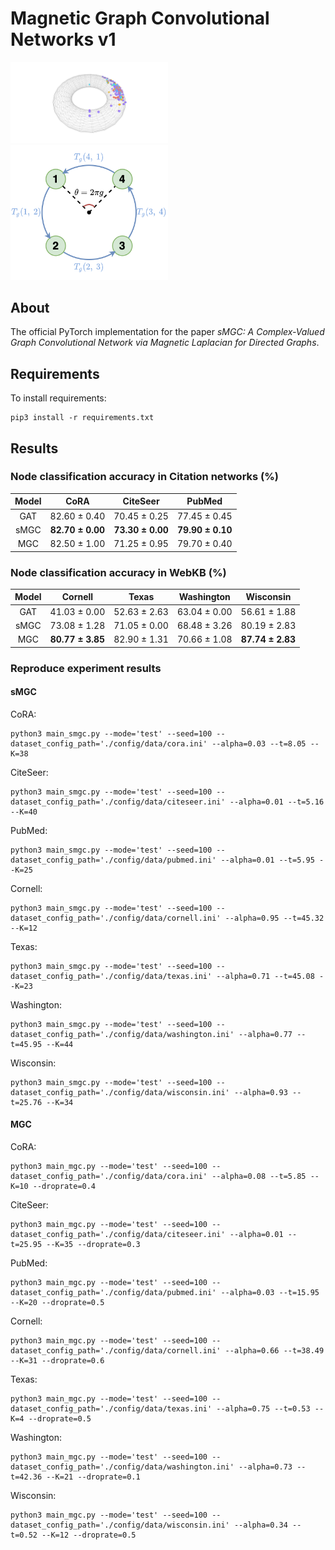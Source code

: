 # Magnetic Graph Convolutional Networks v1
<img src="./figure/magnetic_eigenmaps.png" width="50%" height="50%" alt="Magnetic Eigenmaps"/>
<img src="./figure/directed_graph.png" width="50%" height="50%" alt="A directed 4-cycle"/>

## About
The official PyTorch implementation for the paper *sMGC: A Complex-Valued Graph Convolutional Network via Magnetic Laplacian for Directed Graphs*.

## Requirements
To install requirements:
```console
pip3 install -r requirements.txt
```

## Results
### Node classification accuracy in Citation networks (%)
| Model | CoRA | CiteSeer | PubMed |
| :----: | :----: | :----: | :----: |
| GAT | 82.60 ± 0.40 | 70.45 ± 0.25 | 77.45 ± 0.45 |
| sMGC | **82.70 ± 0.00** | **73.30 ± 0.00** | **79.90 ± 0.10** |
| MGC | 82.50 ± 1.00 | 71.25 ± 0.95 | 79.70 ± 0.40 |

### Node classification accuracy in WebKB (%)
| Model | Cornell | Texas | Washington | Wisconsin |
| :----: | :----: | :----: | :----: | :----: |
| GAT | 41.03 ± 0.00 | 52.63 ± 2.63 | 63.04 ± 0.00 | 56.61 ± 1.88 |
| sMGC | 73.08 ± 1.28 | 71.05 ± 0.00 | 68.48 ± 3.26 | 80.19 ± 2.83 |
| MGC | **80.77 ± 3.85** | 82.90 ± 1.31 | 70.66 ± 1.08 | **87.74 ± 2.83** |

### Reproduce experiment results
#### sMGC
CoRA:
```console
python3 main_smgc.py --mode='test' --seed=100 --dataset_config_path='./config/data/cora.ini' --alpha=0.03 --t=8.05 --K=38
```

CiteSeer:
```console
python3 main_smgc.py --mode='test' --seed=100 --dataset_config_path='./config/data/citeseer.ini' --alpha=0.01 --t=5.16 --K=40
```

PubMed:
```console
python3 main_smgc.py --mode='test' --seed=100 --dataset_config_path='./config/data/pubmed.ini' --alpha=0.01 --t=5.95 --K=25
```

Cornell:
```console
python3 main_smgc.py --mode='test' --seed=100 --dataset_config_path='./config/data/cornell.ini' --alpha=0.95 --t=45.32 --K=12
```

Texas:
```console
python3 main_smgc.py --mode='test' --seed=100 --dataset_config_path='./config/data/texas.ini' --alpha=0.71 --t=45.08 --K=23
```

Washington:
```console
python3 main_smgc.py --mode='test' --seed=100 --dataset_config_path='./config/data/washington.ini' --alpha=0.77 --t=45.95 --K=44
```

Wisconsin:
```console
python3 main_smgc.py --mode='test' --seed=100 --dataset_config_path='./config/data/wisconsin.ini' --alpha=0.93 --t=25.76 --K=34
```

#### MGC
CoRA:
```console
python3 main_mgc.py --mode='test' --seed=100 --dataset_config_path='./config/data/cora.ini' --alpha=0.08 --t=5.85 --K=10 --droprate=0.4
```

CiteSeer:
```console
python3 main_mgc.py --mode='test' --seed=100 --dataset_config_path='./config/data/citeseer.ini' --alpha=0.01 --t=25.95 --K=35 --droprate=0.3
```

PubMed:
```console
python3 main_mgc.py --mode='test' --seed=100 --dataset_config_path='./config/data/pubmed.ini' --alpha=0.03 --t=15.95 --K=20 --droprate=0.5
```

Cornell:
```console
python3 main_mgc.py --mode='test' --seed=100 --dataset_config_path='./config/data/cornell.ini' --alpha=0.66 --t=38.49 --K=31 --droprate=0.6
```

Texas:
```console
python3 main_mgc.py --mode='test' --seed=100 --dataset_config_path='./config/data/texas.ini' --alpha=0.75 --t=0.53 --K=4 --droprate=0.5
```

Washington:
```console
python3 main_mgc.py --mode='test' --seed=100 --dataset_config_path='./config/data/washington.ini' --alpha=0.73 --t=42.36 --K=21 --droprate=0.1
```

Wisconsin:
```console
python3 main_mgc.py --mode='test' --seed=100 --dataset_config_path='./config/data/wisconsin.ini' --alpha=0.34 --t=0.52 --K=12 --droprate=0.5
```
